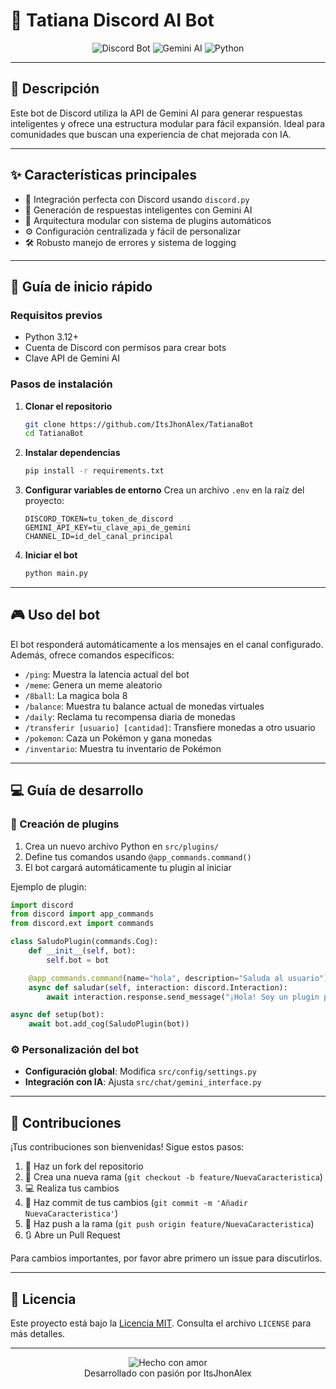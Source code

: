 # 🤖 Tatiana Discord AI Bot

<div align="center">

![Discord Bot](https://img.shields.io/badge/Discord-Bot-7289DA?style=for-the-badge&logo=discord&logoColor=white)
![Gemini AI](https://img.shields.io/badge/Gemini-AI-4285F4?style=for-the-badge&logo=google&logoColor=white)
![Python](https://img.shields.io/badge/Python-3776AB?style=for-the-badge&logo=python&logoColor=white)

</div>

---

## 📌 Descripción

Este bot de Discord utiliza la API de Gemini AI para generar respuestas inteligentes y ofrece una estructura modular para fácil expansión. Ideal para comunidades que buscan una experiencia de chat mejorada con IA.

---

## ✨ Características principales

- 🔗 Integración perfecta con Discord usando `discord.py`
- 🧠 Generación de respuestas inteligentes con Gemini AI
- 🧩 Arquitectura modular con sistema de plugins automáticos
- ⚙️ Configuración centralizada y fácil de personalizar
- 🛠️ Robusto manejo de errores y sistema de logging

---

## 🚀 Guía de inicio rápido

### Requisitos previos

- Python 3.12+
- Cuenta de Discord con permisos para crear bots
- Clave API de Gemini AI

### Pasos de instalación

1. **Clonar el repositorio**
   ```bash
   git clone https://github.com/ItsJhonAlex/TatianaBot
   cd TatianaBot
   ```

2. **Instalar dependencias**
   ```bash
   pip install -r requirements.txt
   ```

3. **Configurar variables de entorno**
   Crea un archivo `.env` en la raíz del proyecto:
   ```
   DISCORD_TOKEN=tu_token_de_discord
   GEMINI_API_KEY=tu_clave_api_de_gemini
   CHANNEL_ID=id_del_canal_principal
   ```

4. **Iniciar el bot**
   ```bash
   python main.py
   ```

---

## 🎮 Uso del bot

El bot responderá automáticamente a los mensajes en el canal configurado. Además, ofrece comandos específicos:

- `/ping`: Muestra la latencia actual del bot
- `/meme`: Genera un meme aleatorio
- `/8ball`: La magica bola 8
- `/balance`: Muestra tu balance actual de monedas virtuales
- `/daily`: Reclama tu recompensa diaria de monedas
- `/transferir [usuario] [cantidad]`: Transfiere monedas a otro usuario
- `/pokemon`: Caza un Pokémon y gana monedas
- `/inventario`: Muestra tu inventario de Pokémon

---

## 💻 Guía de desarrollo

### 🔌 Creación de plugins

1. Crea un nuevo archivo Python en `src/plugins/`
2. Define tus comandos usando `@app_commands.command()`
3. El bot cargará automáticamente tu plugin al iniciar

Ejemplo de plugin:

```python
import discord
from discord import app_commands
from discord.ext import commands

class SaludoPlugin(commands.Cog):
    def __init__(self, bot):
        self.bot = bot

    @app_commands.command(name="hola", description="Saluda al usuario")
    async def saludar(self, interaction: discord.Interaction):
        await interaction.response.send_message("¡Hola! Soy un plugin personalizado.")

async def setup(bot):
    await bot.add_cog(SaludoPlugin(bot))
```

### ⚙️ Personalización del bot

- **Configuración global**: Modifica `src/config/settings.py`
- **Integración con IA**: Ajusta `src/chat/gemini_interface.py`

---

## 🤝 Contribuciones

¡Tus contribuciones son bienvenidas! Sigue estos pasos:

1. 🍴 Haz un fork del repositorio
2. 🌿 Crea una nueva rama (`git checkout -b feature/NuevaCaracteristica`)
3. 💻 Realiza tus cambios
4. 📝 Haz commit de tus cambios (`git commit -m 'Añadir NuevaCaracteristica'`)
5. 🚀 Haz push a la rama (`git push origin feature/NuevaCaracteristica`)
6. 🔃 Abre un Pull Request

Para cambios importantes, por favor abre primero un issue para discutirlos.

---

## 📄 Licencia

Este proyecto está bajo la [Licencia MIT](https://opensource.org/licenses/MIT). Consulta el archivo `LICENSE` para más detalles.

---

<div align="center">
  <img src="https://img.shields.io/badge/Hecho%20con-❤️-ff69b4.svg" alt="Hecho con amor">
  <br>
  Desarrollado con pasión por ItsJhonAlex
</div>

